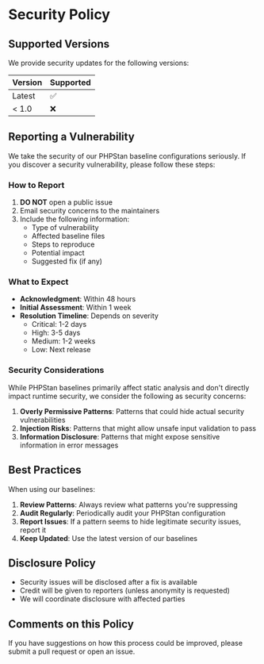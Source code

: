 # Security Policy

## Supported Versions

We provide security updates for the following versions:

| Version | Supported          |
| ------- | ------------------ |
| Latest  | :white_check_mark: |
| < 1.0   | :x:                |

## Reporting a Vulnerability

We take the security of our PHPStan baseline configurations seriously. If you discover a security vulnerability, please follow these steps:

### How to Report

1. **DO NOT** open a public issue
2. Email security concerns to the maintainers
3. Include the following information:
   - Type of vulnerability
   - Affected baseline files
   - Steps to reproduce
   - Potential impact
   - Suggested fix (if any)

### What to Expect

- **Acknowledgment**: Within 48 hours
- **Initial Assessment**: Within 1 week
- **Resolution Timeline**: Depends on severity
  - Critical: 1-2 days
  - High: 3-5 days
  - Medium: 1-2 weeks
  - Low: Next release

### Security Considerations

While PHPStan baselines primarily affect static analysis and don't directly impact runtime security, we consider the following as security concerns:

1. **Overly Permissive Patterns**: Patterns that could hide actual security vulnerabilities
2. **Injection Risks**: Patterns that might allow unsafe input validation to pass
3. **Information Disclosure**: Patterns that might expose sensitive information in error messages

## Best Practices

When using our baselines:

1. **Review Patterns**: Always review what patterns you're suppressing
2. **Audit Regularly**: Periodically audit your PHPStan configuration
3. **Report Issues**: If a pattern seems to hide legitimate security issues, report it
4. **Keep Updated**: Use the latest version of our baselines

## Disclosure Policy

- Security issues will be disclosed after a fix is available
- Credit will be given to reporters (unless anonymity is requested)
- We will coordinate disclosure with affected parties

## Comments on this Policy

If you have suggestions on how this process could be improved, please submit a pull request or open an issue.